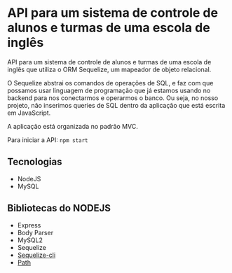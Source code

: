 # API para um sistema de controle de alunos e turmas de uma escola de inglês

API para um sistema de controle de alunos e turmas de uma escola de inglês que utiliza o ORM Sequelize, um mapeador de objeto relacional.

 O Sequelize abstrai os comandos de operações de SQL, e faz com que possamos usar linguagem de programação que já estamos usando no backend para nos conectarmos e operarmos o banco. Ou seja, no nosso projeto, não inserimos queries de SQL dentro da aplicação que está escrita em JavaScript.

 A aplicação está organizada no padrão MVC.

 Para iniciar a API: `npm start`


## Tecnologias
* NodeJS
* MySQL


## Bibliotecas do NODEJS
* Express
* Body Parser
* MySQL2
* Sequelize
* [Sequelize-cli](https://www.npmjs.com/package/sequelize-cli)
* [Path](https://nodejs.org/api/path.html)
